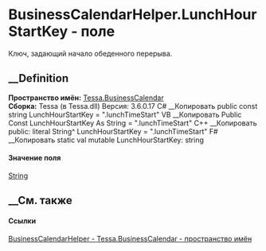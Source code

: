 # BusinessCalendarHelper.LunchHourStartKey - поле
Ключ, задающий начало обеденного перерыва.
## __Definition
 **Пространство имён:** [Tessa.BusinessCalendar](N_Tessa_BusinessCalendar.htm)  
 **Сборка:** Tessa (в Tessa.dll) Версия: 3.6.0.17
C# __Копировать
     public const string LunchHourStartKey = ".lunchTimeStart"
VB __Копировать
     Public Const LunchHourStartKey As String = ".lunchTimeStart"
C++ __Копировать
     public:
    literal String^ LunchHourStartKey = ".lunchTimeStart"
F# __Копировать
     static val mutable LunchHourStartKey: string
#### Значение поля
[String](https://learn.microsoft.com/dotnet/api/system.string)
##  __См. также
#### Ссылки
[BusinessCalendarHelper -
](T_Tessa_BusinessCalendar_BusinessCalendarHelper.htm)
[Tessa.BusinessCalendar - пространство имён](N_Tessa_BusinessCalendar.htm)
